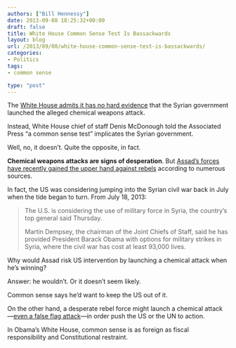 ```yaml
---
authors: ["Bill Hennessy"]
date: 2013-09-08 18:25:32+00:00
draft: false
title: White House Common Sense Test Is Bassackwards
layout: blog
url: /2013/09/08/white-house-common-sense-test-is-bassackwards/
categories:
- Politics
tags:
- common sense

type: "post"
---
```


The [White House admits it has no hard evidence](https://abcnews.go.com/Politics/wireStory/white-house-gain-support-syria-strike-20191391) that the Syrian government launched the alleged chemical weapons attack.

Instead, White House chief of staff Denis McDonough told the Associated Press “a common sense test” implicates the Syrian government. 

Well, no, it doesn’t. Quite the opposite, in fact.

**Chemical weapons attacks are signs of desperation**. But [Assad’s forces have recently gained the upper hand against rebels](https://www.google.com/search?q=assad+forces+upper+hand&oq=assad+forces+upper+hand&aqs=chrome..69i57j69i65l2j69i60l3.4119j0&sourceid=chrome&ie=UTF-8) according to numerous sources. 

In fact, the US was considering jumping into the Syrian civil war back in July when the tide began to turn. From July 18, 2013:

> The U.S. is considering the use of military force in Syria, the country’s top general said Thursday. 
> 
> Martin Dempsey, the chairman of the Joint Chiefs of Staff, said he has provided President Barack Obama with options for military strikes in Syria, where the civil war has cost at least 93,000 lives.
> 
> 

Why would Assad risk US intervention by launching a chemical attack when he’s winning?

Answer: he wouldn’t. Or it doesn’t seem likely.

Common sense says he’d want to keep the US out of it. 

On the other hand, a desperate rebel force might launch a chemical attack—[even a false flag attack](https://www.zerohedge.com/news/2013-09-07/obamas-missing-link-no-direct-connection-between-assad-and-gas-attack)—in order push the US or the UN to action. 

In Obama’s White House, common sense is as foreign as fiscal responsibility and Constitutional restraint.
